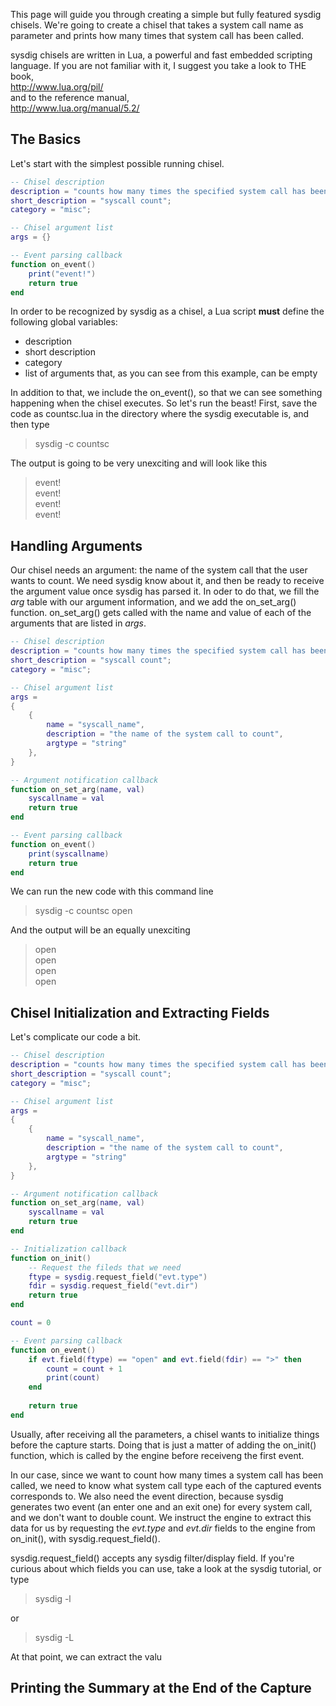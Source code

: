 This page will guide you through creating a simple but fully featured sysdig chisels. We're going to create a chisel that takes a system call name as parameter and prints how many times that system call has been called.

sysdig chisels are written in Lua, a powerful and fast embedded scripting language. If you are not familiar with it, I suggest you take a look to THE book,  
http://www.lua.org/pil/  
and to the reference manual,  
http://www.lua.org/manual/5.2/
## The Basics
Let's start with the simplest possible running chisel.

```lua
-- Chisel description
description = "counts how many times the specified system call has been called";
short_description = "syscall count";
category = "misc";

-- Chisel argument list
args = {}

-- Event parsing callback
function on_event()
	print("event!")
	return true
end
```

In order to be recognized by sysdig as a chisel, a Lua script **must** define the following global variables:
* description
* short description
* category 
* list of arguments that, as you can see from this example, can be empty

In addition to that, we include the on_event(), so that we can see something happening when the chisel executes.
So let's run the beast! First, save the code as countsc.lua in the directory where the sysdig executable is, and then type

> sysdig -c countsc

The output is going to be very unexciting and will look like this

> event!  
> event!  
> event!  
> event!  

## Handling Arguments
Our chisel needs an argument: the name of the system call that the user wants to count. We need sysdig know about it, and then be ready to receive the argument value once sysdig has parsed it. In oder to do that, we fill the _arg_ table with our argument information, and we add the on_set_arg() function. on_set_arg() gets called with the name and value of each of the arguments that are listed in _args_.

```lua
-- Chisel description
description = "counts how many times the specified system call has been called";
short_description = "syscall count";
category = "misc";

-- Chisel argument list
args = 
{
	{
		name = "syscall_name", 
		description = "the name of the system call to count", 
		argtype = "string"
	},
}

-- Argument notification callback
function on_set_arg(name, val)
	syscallname = val
	return true
end

-- Event parsing callback
function on_event()
	print(syscallname)
	return true
end
```
We can run the new code with this command line
> sysdig -c countsc open

And the output will be an equally unexciting

> open  
> open  
> open  
> open

## Chisel Initialization and Extracting Fields
Let's complicate our code a bit.

```lua
-- Chisel description
description = "counts how many times the specified system call has been called";
short_description = "syscall count";
category = "misc";

-- Chisel argument list
args = 
{
	{
		name = "syscall_name", 
		description = "the name of the system call to count", 
		argtype = "string"
	},
}

-- Argument notification callback
function on_set_arg(name, val)
	syscallname = val
	return true
end

-- Initialization callback
function on_init()
	-- Request the fileds that we need
	ftype = sysdig.request_field("evt.type")
	fdir = sysdig.request_field("evt.dir")	
	return true
end

count = 0

-- Event parsing callback
function on_event()
	if evt.field(ftype) == "open" and evt.field(fdir) == ">" then
		count = count + 1
		print(count)
	end
	
	return true
end
```
Usually, after receiving all the parameters, a chisel wants to initialize things before the capture starts. Doing that is just a matter of adding the on_init() function, which is called by the engine before receiveng the first event.

In our case, since we want to count how many times a system call has been called, we need to know what system call type each of the captured events corresponds to. We also need the event direction, because sysdig generates two event (an enter one and an exit one) for every system call, and we don't want to double count. We instruct the engine to extract this data for us by requesting the _evt.type_ and _evt.dir_ fields to the engine from on_init(), with sysdig.request_field().

sysdig.request_field() accepts any sysdig filter/display field. If you're curious about which fields you can use, take a look at the sysdig tutorial, or type
> sysdig -l

or
> sysdig -L  

At that point, we can extract the valu


## Printing the Summary at the End of the Capture
 